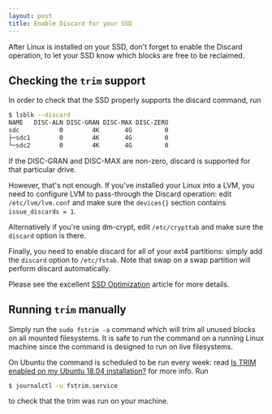 ```yaml
---
layout: post
title: Enable Discard for your SSD
---
```


After Linux is installed on your SSD, don't forget to enable the Discard operation,
to let your SSD know which blocks are free to be reclaimed.

## Checking the `trim` support

In order to check that the SSD properly supports the discard command, run

```bash
$ lsblk --discard
NAME   DISC-ALN DISC-GRAN DISC-MAX DISC-ZERO
sdc           0        4K       4G         0
├─sdc1        0        4K       4G         0
└─sdc2        0        4K       4G         0
```

If the DISC-GRAN and DISC-MAX are non-zero, discard is supported for that particular drive.

However, that's not enough. If you've installed your Linux into a LVM, you need to
configure LVM to pass-through the Discard operation: edit `/etc/lvm/lvm.conf`
and make sure the `devices{}` section contains `issue_discards = 1`.

Alternatively if you're using dm-crypt, edit `/etc/crypttab` and make sure the `discard` option is there.

Finally, you need to enable discard for all of your ext4 partitions: simply add the `discard` option to
`/etc/fstab`. Note that swap on a swap partition will perform discard automatically.

Please see the excellent [SSD Optimization](https://wiki.debian.org/SSDOptimization)
article for more details.

## Running `trim` manually

Simply run the `sudo fstrim -a` command which will trim all unused blocks on all mounted
filesystems. It is safe to run the command on a running Linux machine since the command
is designed to run on live filesystems.

On Ubuntu the command is scheduled to be run every week: read
[Is TRIM enabled on my Ubuntu 18.04 installation?](https://askubuntu.com/questions/1034169/is-trim-enabled-on-my-ubuntu-18-04-installation)
for more info. Run

```bash
$ journalctl -u fstrim.service
```

to check that the trim was run on your machine.
